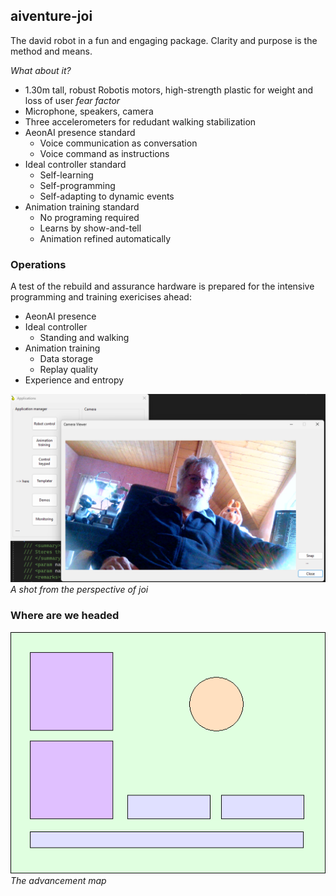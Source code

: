 ## aiventure-joi

The david robot in a fun and engaging package. Clarity and purpose is the method and means.

_What about it?_

* 1.30m tall, robust Robotis motors, high-strength plastic for weight and loss of user _fear factor_
* Microphone, speakers, camera
* Three accelerometers for redudant walking stabilization
* AeonAI presence standard
	- Voice communication as conversation
	- Voice command as instructions
* Ideal controller standard
	- Self-learning
	- Self-programming
	- Self-adapting to dynamic events
* Animation training standard
	- No programing required
	- Learns by show-and-tell
	- Animation refined automatically

### Operations

A test of the rebuild and assurance hardware is prepared for the intensive programming and training exericises ahead:

* AeonAI presence
* Ideal controller
	- Standing and walking
* Animation training
	- Data storage
	- Replay quality
* Experience and entropy

![ops-check-2025](/images/ops-check.png)
_A shot from the perspective of joi_

### Where are we headed

![369](/images/joi-369.png)
_The advancement map_